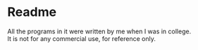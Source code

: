 # Readme
All the programs in it were written by me when I was in college.  
It is not for any commercial use, for reference only.

